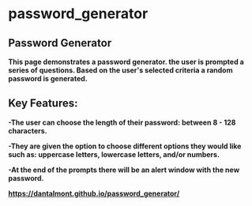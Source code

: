 # password_generator
<b>Password Generator<b>
--------------------------
This page demonstrates a password generator. the user is prompted a series of questions. Based on the user's selected criteria a random password is generated.

Key Features:
---------------------------------------------------------------------------------
-The user can choose the length of their password: between 8 - 128 characters.

-They are given the option to choose different options they would like such as: uppercase letters, lowercase letters, and/or numbers.

-At the end of the prompts there will be an alert window with the new password.

https://dantalmont.github.io/password_generator/

